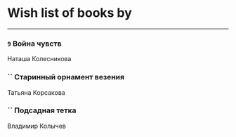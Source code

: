 # Wish list of books by [](https://ok.ru/profile/536771522733)
---

### `9` Война чувств
Наташа Колесникова

### `` Старинный орнамент везения
Татьяна Корсакова

### `` Подсадная тетка
Владимир Колычев


